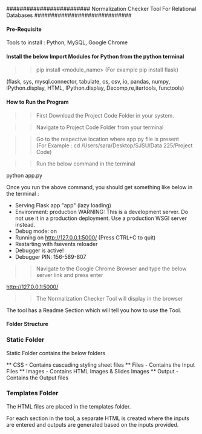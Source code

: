 ######################### Normalization Checker Tool For Relational Databases #############################

#### Pre-Requisite #####

Tools to install : Python, MySQL, Google Chrome

#### Install the below Import Modules for Python from the python terminal

>>  pip install <module_name>
>> (For example pip install flask)

(flask, sys, mysql.connector, tabulate, os, csv, io, pandas, numpy, IPython.display, HTML, IPython.display, Decomp,re,itertools, functools)

#### How to Run the Program

>> First Download the Project Code Folder in your system.

>> Navigate to Project Code Folder from your terminal

>> Go to the respective location where app.py file is present   
   (For Example : cd /Users/sara/Desktop/SJSU/Data 225/Project Code)

>> Run the below command in the terminal

   python app.py

Once you run the above command, you should get something like below in the terminal :

 * Serving Flask app "app" (lazy loading)
 * Environment: production
   WARNING: This is a development server. Do not use it in a production deployment.
   Use a production WSGI server instead.
 * Debug mode: on
 * Running on http://127.0.0.1:5000/ (Press CTRL+C to quit)
 * Restarting with fsevents reloader
 * Debugger is active!
 * Debugger PIN: 156-589-807


>> Navigate to the Google Chrome Browser and type the below server link and press enter

http://127.0.0.1:5000/

>> The Normalization Checker Tool will display in the browser

The tool has a Readme Section which will tell you how to use the Tool.

#### Folder Structure

### Static Folder

Static Folder contains the below folders

** CSS -  Contains cascading styling sheet files 
** Files - Contains the Input Files
** Images - Contains HTML Images & Slides Images
** Output - Contains the Output files

### Templates Folder

The HTML files are placed in the templates folder.

For each section in the tool, a separate HTML is created where the inputs are entered 
and outputs are generated based on the inputs provided.



